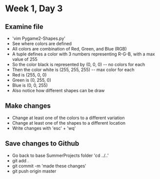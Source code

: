 # Week 1, Day 3

## Examine file
  * 'vim Pygame2-Shapes.py'
  * See where colors are defined
  * All colors are combination of Red, Green, and Blue (RGB)
  * A tuple defines a color with 3 numbers representing R-G-B, with a max value of 255
  * So the color black is represented by (0, 0, 0)  -- no colors for each
  * Then the color white is (255, 255, 255) -- max color for each
  * Red is (255, 0, 0)
  * Green is (0, 255, 0)
  * Blue is (0, 0, 255)
  * Also notice how different shapes can be draw

## Make changes
  * Change at least one of the colors to a different variation
  * Change at least one of the shapes to a different location
  * Write changes with 'esc' + 'wq'

## Save changes to Github
  * Go back to base SummerProjects folder 'cd ../..'
  * git add .
  * git commit -m 'made these changes'
  * git push origin master



